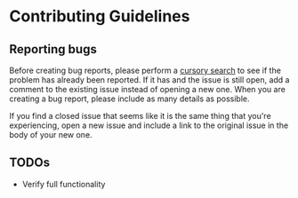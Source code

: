 # Contributing Guidelines #

## Reporting bugs ##

Before creating bug reports, please perform a [cursory search](https://github.com/SG-O/airMon/issues) to see if the problem has already been reported. If it has and the issue is still open, add a comment to the existing issue instead of opening a new one. When you are creating a bug report, please include as many details as possible.

If you find a closed issue that seems like it is the same thing that you're experiencing, open a new issue and include a link to the original issue in the body of your new one.

## TODOs ##

* Verify full functionality